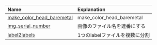 |Name|Explanation|
|:-------------|:---|
|[make_color_head_baremetal ](./make_color_head_baremetal ) |make_color_head_baremetal |
|[img_serial_number](./img_serial_number)|画像のファイル名を連番にする|
|[label2labels](./label2labels)|1つのlabelファイルを複数に分割|